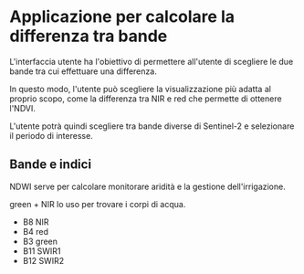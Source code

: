 # Applicazione per calcolare la differenza tra bande
L'interfaccia utente ha l'obiettivo di permettere all'utente di scegliere le due bande tra cui effettuare una differenza.

In questo modo, l'utente può scegliere la visualizzazione più adatta al proprio scopo, come la differenza tra NIR e red che permette di ottenere l'NDVI.

L'utente potrà quindi scegliere tra bande diverse di Sentinel-2 e selezionare il periodo di interesse.

## Bande e indici
NDWI serve per calcolare monitorare aridità e la gestione dell'irrigazione.

green + NIR lo uso per trovare i corpi di acqua. 

+ B8 NIR
+ B4 red
+ B3 green
+ B11 SWIR1
+ B12 SWIR2
  

